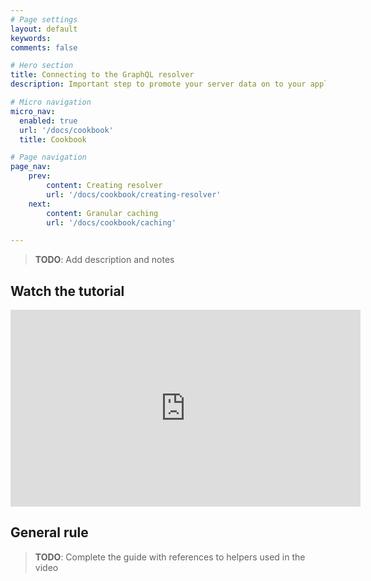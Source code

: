```yaml
---
# Page settings
layout: default
keywords:
comments: false

# Hero section
title: Connecting to the GraphQL resolver
description: Important step to promote your server data on to your application presentation layer.

# Micro navigation
micro_nav:
  enabled: true
  url: '/docs/cookbook'
  title: Cookbook

# Page navigation
page_nav:
    prev:
        content: Creating resolver
        url: '/docs/cookbook/creating-resolver'
    next:
        content: Granular caching
        url: '/docs/cookbook/caching'

---
```


> **TODO**: Add description and notes

## Watch the tutorial

<div class="video">
    <iframe width="560" height="315" src="https://www.youtube.com/embed/zoioI81yOWI" frameborder="0" allow="accelerometer; autoplay; encrypted-media; gyroscope; picture-in-picture" allowfullscreen></iframe>
</div>

## General rule

> **TODO**: Complete the guide with references to helpers used in the video
